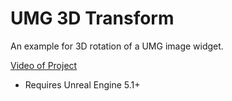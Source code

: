 # UMG 3D Transform
An example for 3D rotation of a UMG image widget. 

[Video of Project](https://youtu.be/yq8Wmikd_Gs)

- Requires Unreal Engine 5.1+